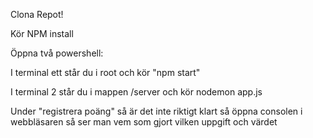 Clona Repot!

Kör NPM install

Öppna två powershell:

I terminal ett står du i root och kör "npm start"

I terminal 2 står du i mappen /server och kör nodemon app.js

Under "registrera poäng" så är det inte riktigt klart så öppna consolen i webbläsaren så ser
man vem som gjort vilken uppgift och värdet